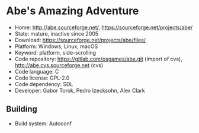 # Abe's Amazing Adventure

- Home: http://abe.sourceforge.net/, https://sourceforge.net/projects/abe/
- State: mature, inactive since 2005
- Download: https://sourceforge.net/projects/abe/files/
- Platform: Windows, Linux, macOS
- Keyword: platform, side-scrolling
- Code repository: https://gitlab.com/osgames/abe.git (import of cvs), http://abe.cvs.sourceforge.net (cvs)
- Code language: C
- Code license: GPL-2.0
- Code dependency: SDL
- Developer: Gabor Torok, Pedro Izecksohn, Alex Clark

## Building

- Build system: Autoconf
